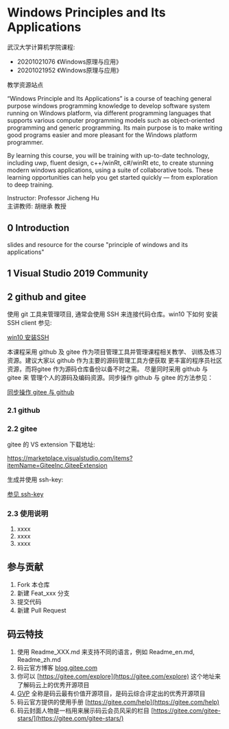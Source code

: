 # Windows Principles and Its Applications

武汉大学计算机学院课程:
* 20201021076 《Windows原理与应用》
* 20201021952 《Windows原理与应用》

教学资源站点

“Windows Principle and Its Applications” is a course of teaching
general purpose windows 
programming knowledge to develop software system running on Windows 
platform, via different programming languages that supports 
various computer programming models such as object-oriented 
programming and generic programming. Its main purpose is to make 
writing good programs easier and more pleasant for the Windows 
platform programmer.

By learning this course, you will be training with up-to-date 
technology, including uwp, fluent design, c++/winRt, c#/winRt etc, 
to create stunning modern windows applications, using a suite of 
collaborative tools. These learning opportunities can help you 
get started quickly — from exploration to deep training.

Instructor: Professor Jicheng Hu<br>
主讲教师: 胡继承 教授

## 0 Introduction
slides and resource for the course "principle of windows and its applications"


## 1 Visual Studio 2019 Community


## 2 github and gitee

使用 git 工具来管理项目, 通常会使用 SSH 来连接代码仓库。win10 下如何
安装 SSH client 参见:

[win10 安装SSH](git/ssh_client.md)

本课程采用 github 及 gitee 作为项目管理工具并管理课程相关教学、
训练及练习资源。建议大家以 github 作为主要的源码管理工具方便获取
更丰富的程序员社区资源，而将gitee 作为源码仓库备份以备不时之需。
尽量同时采用 github 与 gitee 来
管理个人的源码及编码资源。同步操作 github 与 gitee 的方法参见：

[同步操作 gitee 与 github](git/gitee_n_github.md)

### 2.1  github

### 2.2  gitee

gitee 的 VS extension 下载地址:

https://marketplace.visualstudio.com/items?itemName=GiteeInc.GiteeExtension

生成并使用 ssh-key:

[参见 ssh-key](git/ssh_gitee.md)



### 2.3  使用说明

1.  xxxx
2.  xxxx
3.  xxxx

## 参与贡献

1.  Fork 本仓库
2.  新建 Feat_xxx 分支
3.  提交代码
4.  新建 Pull Request


## 码云特技

1.  使用 Readme\_XXX.md 来支持不同的语言，例如 Readme\_en.md, Readme\_zh.md
2.  码云官方博客 [blog.gitee.com](https://blog.gitee.com)
3.  你可以 [https://gitee.com/explore](https://gitee.com/explore) 这个地址来了解码云上的优秀开源项目
4.  [GVP](https://gitee.com/gvp) 全称是码云最有价值开源项目，是码云综合评定出的优秀开源项目
5.  码云官方提供的使用手册 [https://gitee.com/help](https://gitee.com/help)
6.  码云封面人物是一档用来展示码云会员风采的栏目 [https://gitee.com/gitee-stars/](https://gitee.com/gitee-stars/)
